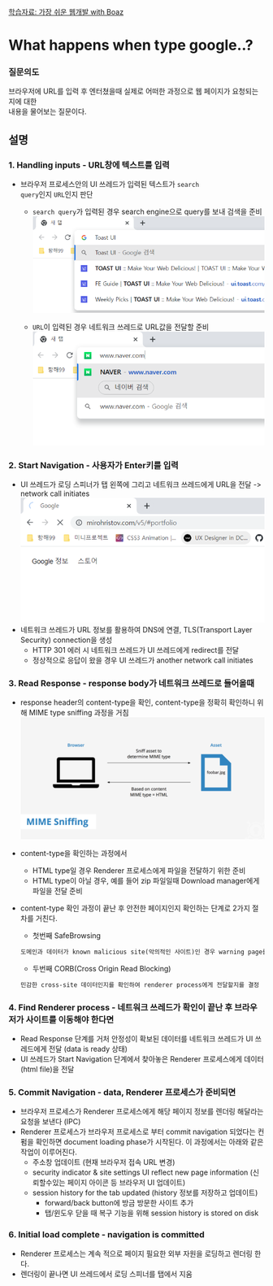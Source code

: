 [학습자료: 가장 쉬운 웹개발 with Boaz](https://www.youtube.com/watch?v=ipwfEUslfQA)

# What happens when type google..?

### 질문의도
브라우저에 URL를 입력 후 엔터쳤을때 실제로 어떠한 과정으로 웹 페이지가 요청되는지에 대한<br/>
내용을 물어보는 질문이다.

## 설명

### 1. Handling inputs - URL창에 텍스트를 입력
- 브라우저 프로세스안의 UI 쓰레드가 입력된 텍스트가 <code>search query</code>인지 <code>URL</code>인지
판단
  - <code>search query</code>가 입력된 경우 search engine으로 query를 보내 검색을 준비
  ![image](./검색.png)

  - <code>URL</code>이 입력된 경우 네트워크 쓰레드로 URL값을 전달할 준비
  ![image](./URL_입력.png)


### 2. Start Navigation - 사용자가 Enter키를 입력
- UI 쓰레드가 로딩 스피너가 탭 왼쪽에 그리고 네트워크 쓰레드에게 URL을 전달 -> network call initiates
![image](./로딩.png)
- 네트워크 쓰레드가 URL 정보를 활용하여 DNS에 연결, TLS(Transport Layer Security) connection을 생성
  - HTTP 301 에러 시 네트워크 쓰레드가 UI 쓰레드에게 redirect를 전달
  - 정상적으로 응답이 왔을 경우 UI 쓰레드가 another network call initiates

### 3. Read Response - response body가 네트워크 쓰레드로 들어올때
- response header의 content-type을 확인, content-type을 정확히 확인하니 위해 MIME type sniffing 과정을 거침
![image](./mime-sniffing.png)

- content-type을 확인하는 과정에서  
  - HTML type일 경우 Renderer 프로세스에게 파일을 전달하기 위한 준비
  - HTML type이 아닐 경우, 예를 들어 zip 파일일때 Download manager에게 파일을 전달 준비

- content-type 확인 과정이 끝난 후 안전한 페이지인지 확인하는 단계로 2가지 절차를 거친다.
  - 첫번째 SafeBrowsing
  ```markdown
  도메인과 데이터가 known malicious site(악의적인 사이트)인 경우 warning page를 보여줌
  ```
  - 두번째 CORB(Cross Origin Read Blocking)
  ```markdown
  민감한 cross-site 데이터인지를 확인하여 renderer process에게 전달할지를 결정
  ```

### 4. Find Renderer process - 네트워크 쓰레드가 확인이 끝난 후 브라우저가 사이트를 이동해야 한다면
- Read Response 단계를 거처 안정성이 확보된 데이터를 네트워크 쓰레드가 UI 쓰레드에게 전달 (data is ready 상태)
- UI 쓰레드가 Start Navigation 단계에서 찾아놓은 Renderer 프로세스에게 데이터(html file)을 전달


### 5. Commit Navigation - data, Renderer 프로세스가 준비되면
- 브라우저 프로세스가 Renderer 프로세스에게 해당 페이지 정보를 렌더링 해달라는 요청을 보낸다 (IPC)
- Renderer 프로세스가 브라우저 프로세스로 부터 commit navigation 되었다는 컨펌을 확인하면 document loading phase가 시작된다. 이 과정에서는 아래와 같은 작업이 이루어진다.
  - 주소창 업데이트 (현재 브라우저 접속 URL 변경)
  - security indicator & site settings UI reflect new page information (신뢰할수있는 페이지 아이콘 등 브라우저 UI 업데이트)
  - session history for the tab updated (history 정보를 저장하고 업데이트)
    - forward/back button에 방금 방문한 사이트 추가
    - 탭/윈도우 닫을 때 복구 기능을 위해 session history is stored on disk

### 6. Initial load complete - navigation is committed
- Renderer 프로세스는 계속 적으로 페이지 필요한 외부 자원을 로딩하고 렌더링 한다.
- 렌더링이 끝나면 UI 쓰레드에서 로딩 스피너를 탭에서 지움
